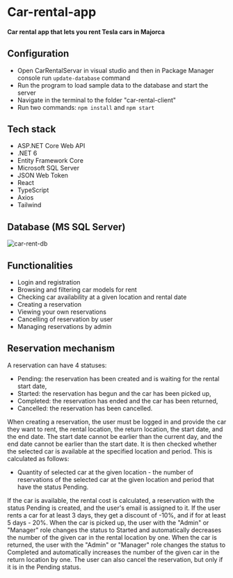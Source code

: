 # Car-rental-app
#### Car rental app that lets you rent Tesla cars in Majorca
## Configuration
* Open CarRentalServar in visual studio and then in Package Manager console run `update-database` command
* Run the program to load sample data to the database and start the server
* Navigate in the terminal to the folder "car-rental-client"
* Run two commands: `npm install` and `npm start`
## Tech stack
* ASP.NET Core Web API
* .NET 6
* Entity Framework Core
* Microsoft SQL Server
* JSON Web Token
* React
* TypeScript
* Axios
* Tailwind
## Database (MS SQL Server)
![car-rent-db](https://github.com/MParchan/Car-rental-app/assets/85680066/eae1dfb0-f34e-4dd8-8d63-b67da83c9f4c)
## Functionalities
* Login and registration
* Browsing and filtering car models for rent
* Checking car availability at a given location and rental date
* Creating a reservation
* Viewing your own reservations
* Cancelling of reservation by user
* Managing reservations by admin
## Reservation mechanism 
A reservation can have 4 statuses:
* Pending: the reservation has been created and is waiting for the rental start date,
* Started: the reservation has begun and the car has been picked up,
* Completed: the reservation has ended and the car has been returned,
* Cancelled: the reservation has been cancelled.

When creating a reservation, the user must be logged in and provide the car they want to rent, the rental location, the return location, the start date, and the end date. The start date cannot be earlier than the current day, and the end date cannot be earlier than the start date. It is then checked whether the selected car is available at the specified location and period. This is calculated as follows:
* Quantity of selected car at the given location - the number of reservations of the selected car at the given location and period that have the status Pending. 

If the car is available, the rental cost is calculated, a reservation with the status Pending is created, and the user's email is assigned to it. If the user rents a car for at least 3 days, they get a discount of -10%, and if for at least 5 days - 20%. When the car is picked up, the user with the "Admin" or "Manager" role changes the status to Started and automatically decreases the number of the given car in the rental location by one. When the car is returned, the user with the "Admin" or "Manager" role changes the status to Completed and automatically increases the number of the given car in the return location by one. The user can also cancel the reservation, but only if it is in the Pending status.

